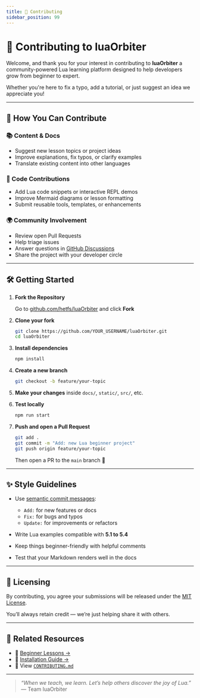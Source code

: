 ```yaml
---
title: 🤝 Contributing
sidebar_position: 99
---
```


# 🤝 Contributing to luaOrbiter

Welcome, and thank you for your interest in contributing to **luaOrbiter** a community-powered Lua learning platform designed to help developers grow from beginner to expert.

Whether you're here to fix a typo, add a tutorial, or just suggest an idea  we appreciate you!

---

## 🚀 How You Can Contribute

### 📚 Content & Docs

- Suggest new lesson topics or project ideas
- Improve explanations, fix typos, or clarify examples
- Translate existing content into other languages

### 🔧 Code Contributions

- Add Lua code snippets or interactive REPL demos
- Improve Mermaid diagrams or lesson formatting
- Submit reusable tools, templates, or enhancements

### 🌍 Community Involvement

- Review open Pull Requests
- Help triage issues
- Answer questions in [GitHub Discussions](https://github.com/hetfs/luaOrbiter/discussions)
- Share the project with your developer circle

---

## 🛠️ Getting Started

1. **Fork the Repository**

   Go to [github.com/hetfs/luaOrbiter](https://github.com/hetfs/luaOrbiter) and click **Fork**

2. **Clone your fork**

   ```bash
   git clone https://github.com/YOUR_USERNAME/luaOrbiter.git
   cd luaOrbiter
3. **Install dependencies**

   ```bash
   npm install
   ```

4. **Create a new branch**

   ```bash
   git checkout -b feature/your-topic
   ```

5. **Make your changes** inside `docs/`, `static/`, `src/`, etc.

6. **Test locally**

   ```bash
   npm run start
   ```

7. **Push and open a Pull Request**

   ```bash
   git add .
   git commit -m "Add: new Lua beginner project"
   git push origin feature/your-topic
   ```

   Then open a PR to the `main` branch 🎉

---

## ✨ Style Guidelines

* Use [semantic commit messages](https://www.conventionalcommits.org/en/v1.0.0/):

  * `Add:` for new features or docs
  * `Fix:` for bugs and typos
  * `Update:` for improvements or refactors
* Write Lua examples compatible with **5.1 to 5.4**
* Keep things beginner-friendly with helpful comments
* Test that your Markdown renders well in the docs

---

## 📄 Licensing

By contributing, you agree your submissions will be released under the [MIT License](https://github.com/hetfs/luaOrbiter/blob/main/LICENSE).

You’ll always retain credit — we’re just helping share it with others.

---

## 📎 Related Resources

* 📘 [Beginner Lessons →](./01-beginner/01-what-beginner-learn.md)
* 🧱 [Installation Guide →](./lua-installation.md)
* 🔧 View [`CONTRIBUTING.md`](https://github.com/hetfs/luaOrbiter/blob/main/CONTRIBUTING.md)

---

> *“When we teach, we learn. Let’s help others discover the joy of Lua.”*
> — Team luaOrbiter
